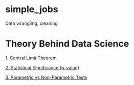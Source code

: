 # simple_jobs
Data wrangling, cleaning

# Theory Behind Data Science
[1. Central Limit Theorem](https://github.com/zmerpez/simple_jobs/blob/main/Central_Limit_Theorem.md)

[2. Statistical Significance (p-value)](https://github.com/zmerpez/simple_jobs/blob/main/Statistical_Significance_p_value.ipynb)

[3. Parametric vs Non-Parametric Tests](https://github.com/zmerpez/simple_jobs/blob/main/Parametric(Non)%20Tests.md)

